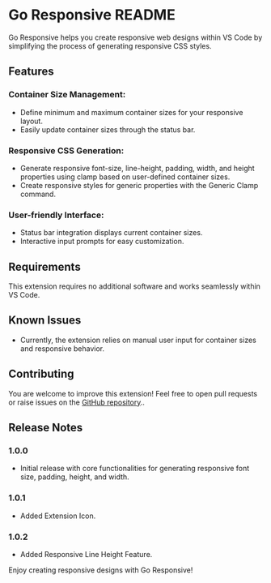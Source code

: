 # Go Responsive README

Go Responsive helps you create responsive web designs within VS Code by simplifying the process of generating responsive CSS styles.

## Features

### Container Size Management:
- Define minimum and maximum container sizes for your responsive layout.
- Easily update container sizes through the status bar.

### Responsive CSS Generation:
- Generate responsive font-size, line-height, padding, width, and height properties using clamp based on user-defined container sizes.
- Create responsive styles for generic properties with the Generic Clamp command.

### User-friendly Interface:
- Status bar integration displays current container sizes.
- Interactive input prompts for easy customization.

## Requirements
This extension requires no additional software and works seamlessly within VS Code.

## Known Issues
- Currently, the extension relies on manual user input for container sizes and responsive behavior.

## Contributing
You are welcome to improve this extension! Feel free to open pull requests or raise issues on the [GitHub repository](https://github.com/CodeWithRashed/go-responsive-ex)..

## Release Notes
### 1.0.0
- Initial release with core functionalities for generating responsive font size, padding, height, and width.
### 1.0.1
- Added Extension Icon.
### 1.0.2
- Added Responsive Line Height Feature.

Enjoy creating responsive designs with Go Responsive!
